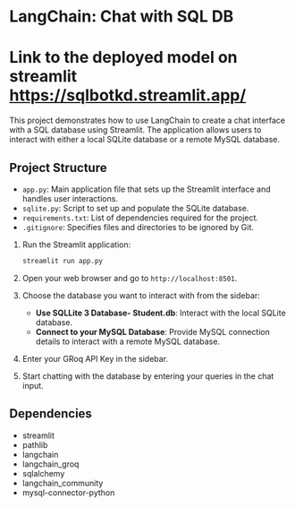 # LangChain: Chat with SQL DB
# Link to the deployed model on streamlit https://sqlbotkd.streamlit.app/
This project demonstrates how to use LangChain to create a chat interface with a SQL database using Streamlit. The application allows users to interact with either a local SQLite database or a remote MySQL database.

## Project Structure

- `app.py`: Main application file that sets up the Streamlit interface and handles user interactions.
- `sqlite.py`: Script to set up and populate the SQLite database.
- `requirements.txt`: List of dependencies required for the project.
- `.gitignore`: Specifies files and directories to be ignored by Git.

1. Run the Streamlit application:

    ```sh
    streamlit run app.py
    ```

2. Open your web browser and go to `http://localhost:8501`.

3. Choose the database you want to interact with from the sidebar:
    - **Use SQLLite 3 Database- Student.db**: Interact with the local SQLite database.
    - **Connect to your MySQL Database**: Provide MySQL connection details to interact with a remote MySQL database.

4. Enter your GRoq API Key in the sidebar.

5. Start chatting with the database by entering your queries in the chat input.

## Dependencies

- streamlit
- pathlib
- langchain
- langchain_groq
- sqlalchemy
- langchain_community
- mysql-connector-python
